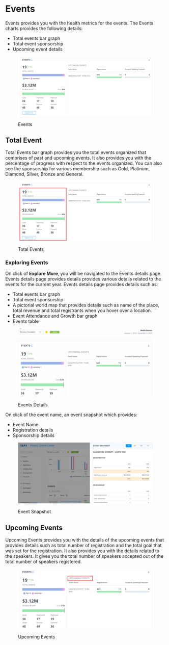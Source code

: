 # Events

Events provides you with the health metrics for the events. The Events charts provides the following details:

* Total events bar graph
* Total event sponsorship
* Upcoming event details

<figure><img src="../../../../.gitbook/assets/EV (1).png" alt=""><figcaption><p>Events</p></figcaption></figure>

## Total Event

Total Events bar graph provides you the total events organized that comprises of past and upcoming events. It also provides you with the percentage of progress with respect to the events organized. You can also see the sponsorship for various membership such as Gold, Platinum, Diamond, Silver, Bronze and General.&#x20;

<figure><img src="../../../../.gitbook/assets/EV1.png" alt=""><figcaption><p>Total Events</p></figcaption></figure>

### Exploring Events

On click of **Explore More**, you will be navigated to the Events details page. Events details page provides details provides various details related to the events for the current year. Events details page provides details such as:

* Total events bar graph
* Total event sponsorship
* A pictorial world map that provides details such as name of the place, total revenue and total registrants when you hover over a location.
* Event Attendance and Growth bar graph
* Events table &#x20;

<figure><img src="../../../../.gitbook/assets/EV2.gif" alt=""><figcaption><p>Events Details </p></figcaption></figure>

On click of the event name, an event snapshot which provides:

* Event Name
* Registration details&#x20;
* Sponsorship details&#x20;

<figure><img src="../../../../.gitbook/assets/EV3.png" alt=""><figcaption><p>Event Snapshot</p></figcaption></figure>

## Upcoming Events

Upcoming Events provides you with the details of the upcoming events that provides details such as total number of registration and the total goal that was set for the registration. It also provides you with the details related to the speakers. It gives you the total number of speakers accepted out of the total number of speakers registered.

<figure><img src="../../../../.gitbook/assets/EV4.png" alt=""><figcaption><p>Upcoming Events</p></figcaption></figure>
